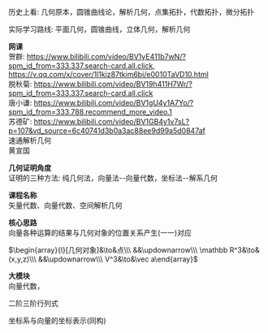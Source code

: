 历史上看: 几何原本，圆锥曲线论，解析几何，点集拓扑，代数拓扑，微分拓扑  
  
实际学习路线: 平面几何，圆锥曲线，立体几何，解析几何  
  
**网课**  
贺群: https://www.bilibili.com/video/BV1yE411b7wN/?spm_id_from=333.337.search-card.all.click, https://v.qq.com/x/cover/1l1kiz87tkim6bi/e0010TaVD10.html  
脱秋菊: https://www.bilibili.com/video/BV19h411H7Wr/?spm_id_from=333.337.search-card.all.click  
唐小谦: https://www.bilibili.com/video/BV1gU4y1A7Yo/?spm_id_from=333.788.recommend_more_video.1  
苏德矿: https://www.bilibili.com/video/BV1GB4y1v7sL?p=107&vd_source=6c40741d3b0a3ac88ee9d99a5d0847af  
速通解析几何  
黄宣国  
  
**几何证明角度**  
证明的三种方法: 纯几何法，向量法--向量代数，坐标法--解系几何  
  
**课程名称**  
矢量代数、向量代数、空间解析几何  
  
**核心思路**  
向量各种运算的结果与几何对象的位置关系产生(一一)对应  
  
$\begin{array}{l}[几何对象]&\to&点\\\  
&&\updownarrow\\\  
\mathbb R^3&\to&(x,y,z)\\\  
&&\updownarrow\\\  
V^3&\to&\vec a\end{array}$  
  
  
**大模块**  
向量代数，  
  
  
二阶三阶行列式  
  
  
坐标系与向量的坐标表示(同构)  
